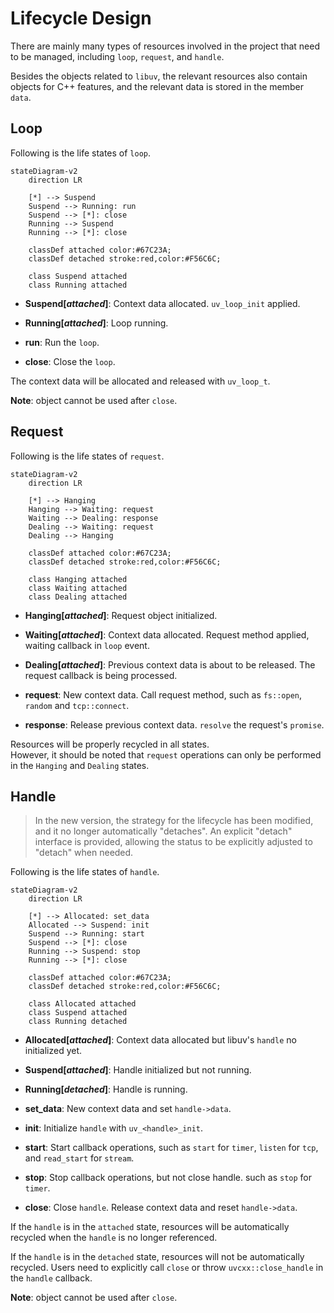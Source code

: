 # Lifecycle Design

There are mainly many types of resources involved in the project that need to be managed, including `loop`, `request`,
and `handle`.

Besides the objects related to `libuv`, the relevant resources also contain objects for C++ features, and the relevant
data is stored in the member `data`.

## Loop

Following is the life states of `loop`.

```mermaid
stateDiagram-v2
    direction LR

    [*] --> Suspend
    Suspend --> Running: run
    Suspend --> [*]: close
    Running --> Suspend
    Running --> [*]: close

    classDef attached color:#67C23A;
    classDef detached stroke:red,color:#F56C6C;

    class Suspend attached
    class Running attached
```

- **Suspend[*attached*]**: Context data allocated. `uv_loop_init` applied.
- **Running[*attached*]**: Loop running.


- **run**: Run the `loop`.
- **close**: Close the `loop`.

The context data will be allocated and released with `uv_loop_t`.

**Note**: object cannot be used after `close`.

## Request

Following is the life states of `request`.

```mermaid
stateDiagram-v2
    direction LR

    [*] --> Hanging
    Hanging --> Waiting: request
    Waiting --> Dealing: response
    Dealing --> Waiting: request
    Dealing --> Hanging

    classDef attached color:#67C23A;
    classDef detached stroke:red,color:#F56C6C;

    class Hanging attached
    class Waiting attached
    class Dealing attached
```

- **Hanging[*attached*]**: Request object initialized.
- **Waiting[*attached*]**: Context data allocated. Request method applied, waiting callback in `loop` event.
- **Dealing[*attached*]**: Previous context data is about to be released. The request callback is being processed.


- **request**: New context data. Call request method, such as `fs::open`, `random` and `tcp::connect`.
- **response**: Release previous context data. `resolve` the request's `promise`.

Resources will be properly recycled in all states.  
However, it should be noted that `request` operations can only be performed in the `Hanging` and `Dealing` states.

## Handle

> In the new version, the strategy for the lifecycle has been modified, and it no longer automatically "detaches".
> An explicit "detach" interface is provided, allowing the status to be explicitly adjusted to "detach" when needed.

Following is the life states of `handle`.

```mermaid
stateDiagram-v2
    direction LR

    [*] --> Allocated: set_data
    Allocated --> Suspend: init
    Suspend --> Running: start
    Suspend --> [*]: close
    Running --> Suspend: stop
    Running --> [*]: close

    classDef attached color:#67C23A;
    classDef detached stroke:red,color:#F56C6C;

    class Allocated attached
    class Suspend attached
    class Running detached
```

- **Allocated[*attached*]**: Context data allocated but libuv's `handle` no initialized yet.
- **Suspend[*attached*]**: Handle initialized but not running.
- **Running[*detached*]**: Handle is running.


- **set_data**: New context data and set `handle->data`.
- **init**: Initialize `handle` with `uv_<handle>_init`.
- **start**: Start callback operations, such as `start` for `timer`, `listen` for `tcp`, and `read_start` for `stream`.
- **stop**: Stop callback operations, but not close handle. such as `stop` for `timer`.
- **close**: Close `handle`. Release context data and reset `handle->data`.

If the `handle` is in the `attached` state, resources will be automatically recycled when the `handle` is no longer
referenced.

If the `handle` is in the `detached` state, resources will not be automatically recycled. Users need to explicitly
call `close` or throw `uvcxx::close_handle` in the `handle` callback.

**Note**: object cannot be used after `close`.
